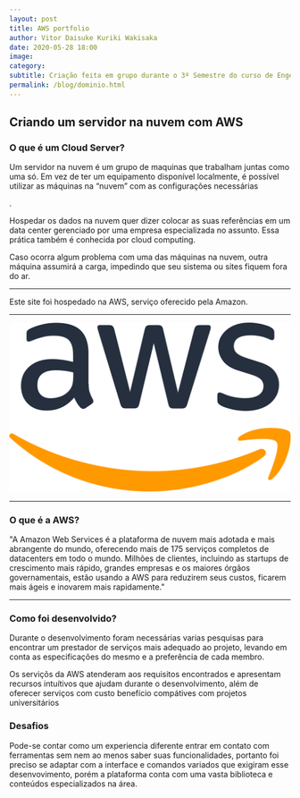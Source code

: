 ```yaml
---
layout: post
title: AWS portfolio
author: Vitor Daisuke Kuriki Wakisaka 
date: 2020-05-28 18:00
image: 
category:
subtitle: Criação feita em grupo durante o 3º Semestre do curso de Engenharia de Software
permalink: /blog/dominio.html
---
```


<h2>Criando um servidor na nuvem com AWS</h2>

<h3>O que é um Cloud Server?</h3>
<p>Um servidor na nuvem é um grupo de maquinas que trabalham juntas como uma só. Em vez de ter um equipamento disponível localmente, é possível utilizar as máquinas na “nuvem” com as configurações necessárias</p>.

<p>Hospedar os dados na nuvem quer dizer colocar as suas referências em um data center gerenciado por uma empresa especializada no assunto. Essa prática também é conhecida por cloud computing.</p>

<p>Caso ocorra algum problema com uma das máquinas na nuvem, outra máquina assumirá a carga, impedindo que seu sistema ou sites fiquem fora do ar.</p>
 <hr>
 <p>Este site foi hospedado na AWS, serviço oferecido pela Amazon.</p>
     <hr>
     <img src="/img/projetos/aws-logo.png">
     <hr>
<h3>O que é a AWS?</h3>
<p>"A Amazon Web Services é a plataforma de nuvem mais adotada e mais abrangente do mundo, oferecendo mais de 175 serviços completos de datacenters em todo o mundo. Milhões de clientes, incluindo as startups de crescimento mais rápido, grandes empresas e os maiores órgãos governamentais, estão usando a AWS para reduzirem seus custos, ficarem mais ágeis e inovarem mais rapidamente." </p>
<hr>
<h3>Como foi desenvolvido?</h3>
<p>Durante o desenvolvimento foram necessárias varias pesquisas para encontrar um prestador de serviços mais adequado ao projeto, levando em conta as especificações do mesmo e a preferência de cada membro. </p>
<p>Os serviçõs da AWS atenderam aos requisitos encontrados e apresentam recursos intuítivos que ajudam durante o desenvolvimento, além de oferecer serviços com custo benefício compátives com projetos universitários</p>
    
   
<h3>Desafios </h3>
<p>Pode-se contar como um experiencia diferente entrar em contato com ferramentas sem nem ao menos saber suas funcionalidades, portanto foi preciso se adaptar com a interface e comandos variados que exigiram esse desenvovimento, porém a plataforma conta com uma vasta biblioteca e conteúdos especializados na área. </p>
    